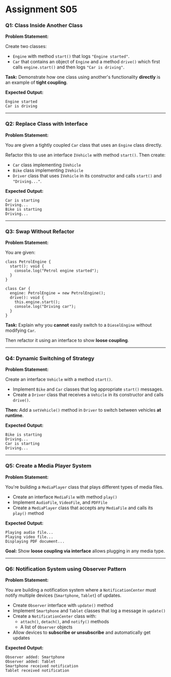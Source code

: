 # Assignment S05

### **Q1: Class Inside Another Class**

**Problem Statement:**

Create two classes:

- `Engine` with method `start()` that logs `"Engine started"`.
- `Car` that contains an object of `Engine` and a method `drive()` which first calls `engine.start()` and then logs `"Car is driving"`.

**Task:**
Demonstrate how one class using another's functionality **directly** is an example of **tight coupling**.

**Expected Output:**

```
Engine started
Car is driving

```

---

### **Q2: Replace Class with Interface**

**Problem Statement:**

You are given a tightly coupled `Car` class that uses an `Engine` class directly.

Refactor this to use an interface `IVehicle` with method `start()`. Then create:

- `Car` class implementing `IVehicle`
- `Bike` class implementing `IVehicle`
- `Driver` class that uses `IVehicle` in its constructor and calls `start()` and `"Driving..."`.

**Expected Output:**

```
Car is starting
Driving...
Bike is starting
Driving...

```

---

### **Q3: Swap Without Refactor**

**Problem Statement:**

You are given:

```
class PetrolEngine {
  start(): void {
    console.log("Petrol engine started");
  }
}

class Car {
  engine: PetrolEngine = new PetrolEngine();
  drive(): void {
    this.engine.start();
    console.log("Driving car");
  }
}

```

**Task:**
Explain why you **cannot** easily switch to a `DieselEngine` without modifying `Car`.

Then refactor it using an interface to show **loose coupling**.

---

### **Q4: Dynamic Switching of Strategy**

**Problem Statement:**

Create an interface `Vehicle` with a method `start()`.

- Implement `Bike` and `Car` classes that log appropriate `start()` messages.
- Create a `Driver` class that receives a `Vehicle` in its constructor and calls `drive()`.

**Then:** Add a `setVehicle()` method in `Driver` to switch between vehicles **at runtime**.

**Expected Output:**

```
Bike is starting
Driving...
Car is starting
Driving...

```

---

### **Q5: Create a Media Player System**

**Problem Statement:**

You're building a `MediaPlayer` class that plays different types of media files.

- Create an interface `MediaFile` with method `play()`
- Implement `AudioFile`, `VideoFile`, and `PDFFile`
- Create a `MediaPlayer` class that accepts any `MediaFile` and calls its `play()` method

**Expected Output:**

```
Playing audio file...
Playing video file...
Displaying PDF document...

```

**Goal:** Show **loose coupling via interface** allows plugging in any media type.

---

### **Q6: Notification System using Observer Pattern**

**Problem Statement:**

You are building a notification system where a `NotificationCenter` must notify multiple devices (`Smartphone`, `Tablet`) of updates.

- Create `Observer` interface with `update()` method
- Implement `Smartphone` and `Tablet` classes that log a message in `update()`
- Create a `NotificationCenter` class with:
    - `attach()`, `detach()`, and `notify()` methods
    - A list of `Observer` objects
- Allow devices to **subscribe or unsubscribe** and automatically get updates

**Expected Output:**

```
Observer added: Smartphone
Observer added: Tablet
Smartphone received notification
Tablet received notification

```